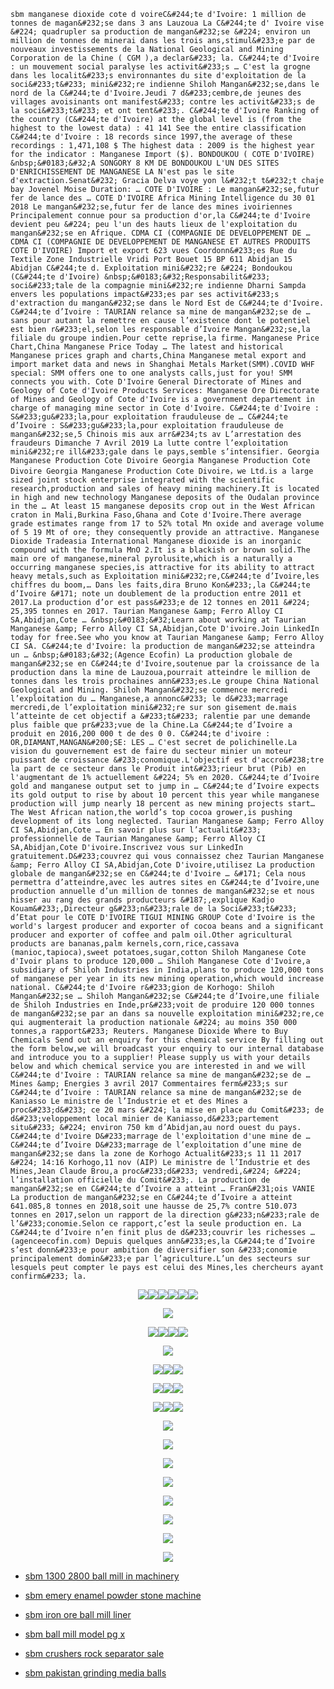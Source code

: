 
```
sbm manganese dioxide cote d voireC&#244;te d'Ivoire: 1 million de tonnes de magan&#232;se dans 3 ans Lauzoua La C&#244;te d' Ivoire vise &#224; quadrupler sa production de mangan&#232;se &#224; environ un million de tonnes de minerai dans les trois ans,stimul&#233;e par de nouveaux investissements de la National Geological and Mining Corporation de la Chine ( CGM ),a declar&#233; la. C&#244;te d'Ivoire : un mouvement social paralyse les activit&#233;s … C'est la grogne dans les localit&#233;s environnantes du site d'exploitation de la soci&#233;t&#233; mini&#232;re indienne Shiloh Mangan&#232;se,dans le nord de la C&#244;te d'Ivoire.Jeudi 7 d&#233;cembre,de jeunes des villages avoisinants ont manifest&#233; contre les activit&#233;s de la soci&#233;t&#233; et ont tent&#233;. C&#244;te d'Ivoire Ranking of the country (C&#244;te d'Ivoire) at the global level is (from the highest to the lowest data) : 41 141 See the entire classification C&#244;te d'Ivoire : 18 records since 1997,the average of these recordings : 1,471,108 $ The highest data : 2009 is the highest year for the indicator : Manganese Import ($). BONDOUKOU ( COTE D'IVOIRE) &nbsp;&#0183;&#32;A SONGORY 8 KM DE BONDOUKOU L'UN DES SITES D'ENRICHISSEMENT DE MANGANESE LA N'est pas le site d'extraction.Senat&#232; Gracia Delva voye yon l&#232;t t&#232;t chaje bay Jovenel Moise Duration: … COTE D'IVOIRE : Le mangan&#232;se,futur fer de lance des … COTE D'IVOIRE Africa Mining Intelligence du 30 01 2018 Le mangan&#232;se,futur fer de lance des mines ivoiriennes Principalement connue pour sa production d'or,la C&#244;te d'Ivoire devient peu &#224; peu l'un des hauts lieux de l'exploitation du mangan&#232;se en Afrique. CDMA CI (COMPAGNIE DE DEVELOPPEMENT DE … CDMA CI (COMPAGNIE DE DEVELOPPEMENT DE MANGANESE ET AUTRES PRODUITS COTE D'IVOIRE) Import et export 623 vues Coordonn&#233;es Rue du Textile Zone Industrielle Vridi Port Bouet 15 BP 611 Abidjan 15 Abidjan C&#244;te d. Exploitation mini&#232;re &#224; Bondoukou (C&#244;te d'Ivoire) &nbsp;&#0183;&#32;Responsabilit&#233; soci&#233;tale de la compagnie mini&#232;re indienne Dharni Sampda envers les populations impact&#233;es par ses activit&#233;s d'extraction du mangan&#232;se dans le Nord Est de C&#244;te d'Ivoire. C&#244;te d’Ivoire : TAURIAN relance sa mine de mangan&#232;se de … sans pour autant la remettre en cause l’existence dont le potentiel est bien r&#233;el,selon les responsable d’Ivoire Mangan&#232;se,la filiale du groupe indien.Pour cette reprise,la firme. Manganese Price Chart,China Manganese Price Today … The latest and historical Manganese prices graph and charts,China Manganese metal export and import market data and news in Shanghai Metals Market(SMM).COVID WHF special: SMM offers one to one analysts calls,just for you! SMM connects you with. Cote D'Ivoire General Directorate of Mines and Geology of Cote d'Ivoire Products Services: Manganese Ore Directorate of Mines and Geology of Cote d'Ivoire is a government departement in charge of managing mine sector in Cote d'Ivoire. C&#244;te d'Ivoire : S&#233;gu&#233;la,pour exploitation frauduleuse de … C&#244;te d’Ivoire : S&#233;gu&#233;la,pour exploitation frauduleuse de mangan&#232;se,5 Chinois mis aux arr&#234;ts av L’arrestation des fraudeurs Dimanche 7 Avril 2019 La lutte contre l’exploitation mini&#232;re ill&#233;gale dans le pays,semble s’intensifier. Georgia Manganese Production Cote Divoire Georgia Manganese Production Cote Divoire Georgia Manganese Production Cote Divoire，we Ltd.is a large sized joint stock enterprise integrated with the scientific research,production and sales of heavy mining machinery.It is located in high and new technology Manganese deposits of the Oudalan province in the … At least 15 manganese deposits crop out in the West African craton in Mali,Burkina Faso,Ghana and Cote d'Ivoire.There average grade estimates range from 17 to 52% total Mn oxide and average volume of 5 19 Mt of ore; they consequently provide an attractive. Manganese Dioxide Tradeasia International Manganese dioxide is an inorganic compound with the formula MnO 2.It is a blackish or brown solid.The main ore of manganese,mineral pyrolusite,which is a naturally a occurring manganese species,is attractive for its ability to attract heavy metals,such as Exploitation mini&#232;re,C&#244;te d’Ivoire,les chiffres du boom,… Dans les faits,dira Bruno Kon&#233;,la C&#244;te d’Ivoire &#171; note un doublement de la production entre 2011 et 2017.La production d’or est pass&#233;e de 12 tonnes en 2011 &#224; 25,395 tonnes en 2017. Taurian Manganese &amp; Ferro Alloy CI SA,Abidjan,Cote … &nbsp;&#0183;&#32;Learn about working at Taurian Manganese &amp; Ferro Alloy CI SA,Abidjan,Cote D'ivoire.Join LinkedIn today for free.See who you know at Taurian Manganese &amp; Ferro Alloy CI SA. C&#244;te d'Ivoire: la production de mangan&#232;se atteindra un … &nbsp;&#0183;&#32;(Agence Ecofin) La production globale de mangan&#232;se en C&#244;te d'Ivoire,soutenue par la croissance de la production dans la mine de Lauzoua,pourrait atteindre le million de tonnes dans les trois prochaines ann&#233;es.Le groupe China National Geological and Mining. Shiloh Mangan&#232;se commence mercredi l’exploitation du … Manganese,a annonc&#233; le d&#233;marrage mercredi,de l’exploitation mini&#232;re sur son gisement de.mais l’atteinte de cet objectif a &#233;t&#233; ralentie par une demande plus faible que pr&#233;vue de la Chine.La C&#244;te d’Ivoire a produit en 2016,200 000 t de des 0 0. C&#244;te d'ivoire : OR,DIAMANT,MANGAN&#200;SE: LES … C'est secret de polichinelle.La vision du gouvernement est de faire du secteur minier un moteur puissant de croissance &#233;conomique.L'objectif est d'accro&#238;tre la part de ce secteur dans le Produit int&#233;rieur brut (Pib) en l'augmentant de 1% actuellement &#224; 5% en 2020. C&#244;te d’Ivoire gold and manganese output set to jump in … C&#244;te d’Ivoire expects its gold output to rise by about 10 percent this year while manganese production will jump nearly 18 percent as new mining projects start… The West African nation,the world’s top cocoa grower,is pushing development of its long neglected. Taurian Manganese &amp; Ferro Alloy CI SA,Abidjan,Cote … En savoir plus sur l’actualit&#233; professionnelle de Taurian Manganese &amp; Ferro Alloy CI SA,Abidjan,Cote D'ivoire.Inscrivez vous sur LinkedIn gratuitement.D&#233;couvrez qui vous connaissez chez Taurian Manganese &amp; Ferro Alloy CI SA,Abidjan,Cote D'ivoire,utilisez La production globale de mangan&#232;se en C&#244;te d'Ivoire … &#171; Cela nous permettra d’atteindre,avec les autres sites en C&#244;te d’Ivoire,une production annuelle d’un million de tonnes de mangan&#232;se et nous hisser au rang des grands producteurs &#187;,explique Kadjo Kouam&#233;,Directeur g&#233;n&#233;rale de la Soci&#233;t&#233; d’Etat pour le COTE D'IVOIRE TIGUI MINING GROUP Cote d'Ivoire is the world's largest producer and exporter of cocoa beans and a significant producer and exporter of coffee and palm oil.Other agricultural products are bananas,palm kernels,corn,rice,cassava (manioc,tapioca),sweet potatoes,sugar,cotton Shiloh Manganese Cote d'Ivoir plans to produce 120,000 … Shiloh Manganese Cote d'Ivoire,a subsidiary of Shiloh Industries in India,plans to produce 120,000 tons of manganese per year in its new mining operation,which would increase national. C&#244;te d'Ivoire r&#233;gion de Korhogo: Shiloh Mangan&#232;se … Shiloh Mangan&#232;se C&#244;te d’Ivoire,une filiale de Shiloh Industries en Inde,pr&#233;voit de produire 120 000 tonnes de mangan&#232;se par an dans sa nouvelle exploitation mini&#232;re,ce qui augmenterait la production nationale &#224; au moins 350 000 tonnes,a rapport&#233; Reuters. Manganese Dioxide Where to Buy Chemicals Send out an enquiry for this chemical service By filling out the form below,we will broadcast your enquiry to our internal database and introduce you to a supplier! Please supply us with your details below and which chemical service you are interested in and we will C&#244;te d'Ivoire : TAURIAN relance sa mine de mangan&#232;se de … Mines &amp; Energies 3 avril 2017 Commentaires ferm&#233;s sur C&#244;te d’Ivoire : TAURIAN relance sa mine de mangan&#232;se de Kaniasso Le ministre de l’Industrie et et des Mines a proc&#233;d&#233; ce 20 mars &#224; la mise en place du Comit&#233; de d&#233;veloppement local minier de Kaniasso,d&#233;partement situ&#233; &#224; environ 750 km d’Abidjan,au nord ouest du pays. C&#244;te d'Ivoire D&#233;marrage de l'exploitation d'une mine de … C&#244;te d’Ivoire D&#233;marrage de l’exploitation d’une mine de mangan&#232;se dans la zone de Korhogo Actualit&#233;s 11 11 2017 &#224; 14:16 Korhogo,11 nov (AIP) Le ministre de l’Industrie et des Mines,Jean Claude Brou,a proc&#233;d&#233; vendredi,&#224; &#224; l’installation officielle du Comit&#233;. La production de mangan&#232;se en C&#244;te d’Ivoire a atteint … Fran&#231;ois VANIE La production de mangan&#232;se en C&#244;te d’Ivoire a atteint 641.085,8 tonnes en 2018,soit une hausse de 25,7% contre 510.073 tonnes en 2017,selon un rapport de la direction g&#233;n&#233;rale de l’&#233;conomie.Selon ce rapport,c’est la seule production en. La C&#244;te d’Ivoire n’en finit plus de d&#233;couvrir les richesses … (agenceecofin.com) Depuis quelques ann&#233;es,la C&#244;te d’Ivoire s’est donn&#233;e pour ambition de diversifier son &#233;conomie principalement domin&#233;e par l’agriculture.L’un des secteurs sur lesquels peut compter le pays est celui des Mines,les chercheurs ayant confirm&#233; la. 
```

<div align="center">
  
<a rel="nofollow" href="https://m.shibang-china.com?f=github&k=sbm+manganese+dioxide+cote+d+voire"><img src="https://static.shibang-china.com/en/l.png"></a><img src="https://static.shibang-china.com/en/hw.png"><a rel="nofollow" href="https://m.shibang-china.com/product/?f=github&k=sbm+manganese+dioxide+cote+d+voire"><img src="https://static.shibang-china.com/en/p.png"></a><a rel="nofollow" href="https://m.shibang-china.com/cases/?f=github&k=sbm+manganese+dioxide+cote+d+voire"><img src="https://static.shibang-china.com/en/c.png"></a><a rel="nofollow" href="https://m.shibang-china.com/news/?f=github&k=sbm+manganese+dioxide+cote+d+voire"><img src="https://static.shibang-china.com/en/n.png"></a><a rel="nofollow" href="https://m.shibang-china.com?f=github&k=sbm+manganese+dioxide+cote+d+voire"><img src="https://static.shibang-china.com/en/m.png"></a>

<a rel="nofollow" href="https://m.shibang-china.com/product/?f=github&k=sbm+manganese+dioxide+cote+d+voire"><img src="https://static.shibang-china.com/en/b.jpg"></a>
  
<a rel="nofollow" href="https://m.shibang-china.com/solution-aggregate.html?f=github&k=sbm+manganese+dioxide+cote+d+voire"><img src="https://static.shibang-china.com/en/a.jpg"></a><a rel="nofollow" href="https://m.shibang-china.com/solution-mine.html?f=github&k=sbm+manganese+dioxide+cote+d+voire"><img src="https://static.shibang-china.com/en/m.jpg"></a><a rel="nofollow" href="https://m.shibang-china.com/solution-mill.html?f=github&k=sbm+manganese+dioxide+cote+d+voire"><img src="https://static.shibang-china.com/en/g.jpg"></a><a rel="nofollow" href="https://m.shibang-china.com/solution-epc.html?f=github&k=sbm+manganese+dioxide+cote+d+voire"><img src="https://static.shibang-china.com/en/e.jpg"></a>

<a rel="nofollow" href="https://m.shibang-china.com/product/?f=github&k=sbm+manganese+dioxide+cote+d+voire"><img src="https://static.shibang-china.com/en/a-p.png"></a>

<a rel="nofollow" href="https://m.shibang-china.com/product/crusher/c6x.html?f=github&k=sbm+manganese+dioxide+cote+d+voire"><img src="https://static.shibang-china.com/en/j.jpg"></a><a rel="nofollow" href="https://m.shibang-china.com/product/crusher/ci5x.html?f=github&k=sbm+manganese+dioxide+cote+d+voire"><img src="https://static.shibang-china.com/en/i.jpg"></a><a rel="nofollow" href="https://m.shibang-china.com/product/crusher/hst.html?f=github&k=sbm+manganese+dioxide+cote+d+voire"><img src="https://static.shibang-china.com/en/c.jpg"></a>

<a rel="nofollow" href="https://m.shibang-china.com/product/mill/mtw.html?f=github&k=sbm+manganese+dioxide+cote+d+voire"><img src="https://static.shibang-china.com/en/mtw.jpg"></a><a rel="nofollow" href="https://m.shibang-china.com/product/mill/scm.html?f=github&k=sbm+manganese+dioxide+cote+d+voire"><img src="https://static.shibang-china.com/en/scm.jpg"></a><a rel="nofollow" href="https://m.shibang-china.com/product/mill/lm.html?f=github&k=sbm+manganese+dioxide+cote+d+voire"><img src="https://static.shibang-china.com/en/lm.jpg"></a>

<a rel="nofollow" href="https://m.shibang-china.com/product/sand/vsi6x.html?f=github&k=sbm+manganese+dioxide+cote+d+voire"><img src="https://static.shibang-china.com/en/6x.jpg"></a><a rel="nofollow" href="https://m.shibang-china.com/product/sand/vu.html?f=github&k=sbm+manganese+dioxide+cote+d+voire"><img src="https://static.shibang-china.com/en/vu.jpg"></a><a rel="nofollow" href="https://m.shibang-china.com/product/mobile/klun.html?f=github&k=sbm+manganese+dioxide+cote+d+voire"><img src="https://static.shibang-china.com/en/k.jpg"></a>

<a rel="nofollow" href="https://m.shibang-china.com/cases/?f=github&k=sbm+manganese+dioxide+cote+d+voire"><img src="https://static.shibang-china.com/en/case.png"></a>

<a rel="nofollow" href="https://m.shibang-china.com/cases/aggregate/202.html?f=github&k=sbm+manganese+dioxide+cote+d+voire"><img src="https://static.shibang-china.com/en/c-1.jpg"></a>

<a rel="nofollow" href="https://m.shibang-china.com/cases/aggregate/203.html?f=github&k=sbm+manganese+dioxide+cote+d+voire"><img src="https://static.shibang-china.com/en/c-2.jpg"></a>

<a rel="nofollow" href="https://m.shibang-china.com/cases/mill/123.html?f=github&k=sbm+manganese+dioxide+cote+d+voire"><img src="https://static.shibang-china.com/en/c-3.jpg"></a>

<a rel="nofollow" href="https://m.shibang-china.com/contact_us.html?f=github&k=sbm+manganese+dioxide+cote+d+voire"><img src="https://static.shibang-china.com/en/contact.png"></a>

<a rel="nofollow" href="https://swt.shibang-china.com/?f=github&k=sbm+manganese+dioxide+cote+d+voire"><img src="https://static.shibang-china.com/en/chat.png"></a>

<a rel="nofollow" href="https://whatsapp.shibangsoft.com/WhatsApp.php?f=github&k=sbm+manganese+dioxide+cote+d+voire"><img src="https://static.shibang-china.com/en/whatsapp.png"></a>

<a rel="nofollow" href="https://m.shibang-china.com/?f=github&k=sbm+manganese+dioxide+cote+d+voire"><img src="https://static.shibang-china.com/en/website.png"></a>

</div>


* [sbm 1300 2800 ball mill in machinery](sbm%201300%202800%20ball%20mill%20in%20machinery.md)

* [sbm emery enamel powder stone machine](sbm%20emery%20enamel%20powder%20stone%20machine.md)

* [sbm iron ore ball mill liner](sbm%20iron%20ore%20ball%20mill%20liner.md)

* [sbm ball mill model pg x](sbm%20ball%20mill%20model%20pg%20x.md)

* [sbm crushers rock separator sale](sbm%20crushers%20rock%20separator%20sale.md)

* [sbm pakistan grinding media balls](sbm%20pakistan%20grinding%20media%20balls.md)